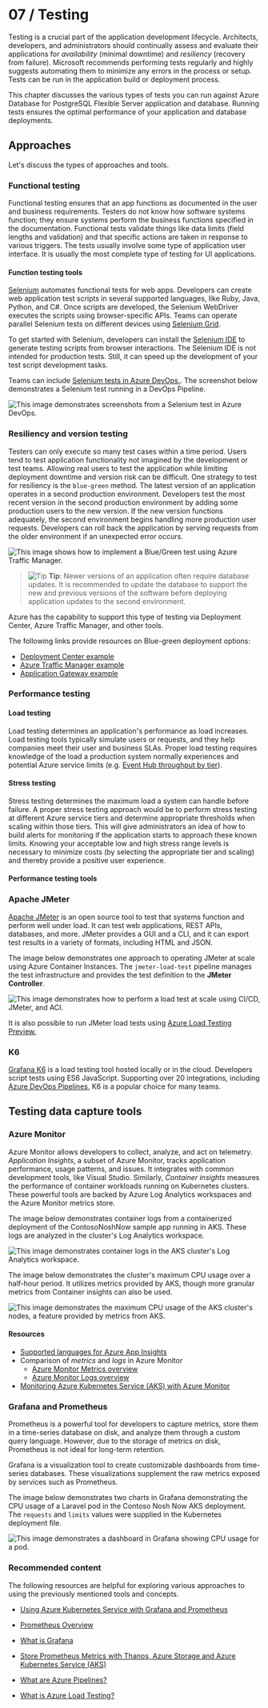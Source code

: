 # 07 / Testing

Testing is a crucial part of the application development lifecycle. Architects, developers, and administrators should continually assess and evaluate their applications for *availability* (minimal downtime) and *resiliency* (recovery from failure). Microsoft recommends performing tests regularly and highly suggests automating them to minimize any errors in the process or setup.  Tests can be run in the application build or deployment process. 

This chapter discusses the various types of tests you can run against Azure Database for PostgreSQL Flexible Server application and database.  Running tests ensures the optimal performance of your application and database deployments.

## Approaches

Let's discuss the types of approaches and tools.

### Functional testing

Functional testing ensures that an app functions as documented in the user and business requirements. Testers do not know how software systems function; they ensure systems perform the business functions specified in the documentation. Functional tests validate things like data limits (field lengths and validation) and that specific actions are taken in response to various triggers. The tests usually involve some type of application user interface. It is usually the most complete type of testing for UI applications.

#### Function testing tools

[Selenium](https://www.selenium.dev/) automates functional tests for web apps. Developers can create web application test scripts in several supported languages, like Ruby, Java, Python, and C#. Once scripts are developed, the Selenium WebDriver executes the scripts using browser-specific APIs. Teams can operate parallel Selenium tests on different devices using [Selenium Grid](https://www.selenium.dev/documentation/grid/).

To get started with Selenium, developers can install the [Selenium IDE](https://www.selenium.dev/selenium-ide/) to generate testing scripts from browser interactions. The Selenium IDE is not intended for production tests. Still, it  can speed up the development of your test script development tasks.

Teams can include [Selenium tests in Azure DevOps.](https://techcommunity.microsoft.com/t5/testingspot-blog/continuous-testing-with-selenium-and-azure-devops/ba-p/3143366). The screenshot below demonstrates a Selenium test running in a DevOps Pipeline.

![This image demonstrates screenshots from a Selenium test in Azure DevOps.](./media/selenium-test-azure-devops.png "Selenium test screenshots")

### Resiliency and version testing

Testers can only execute so many test cases within a time period.  Users tend to test application functionality not imagined by the development or test teams. Allowing real users to test the application while limiting deployment downtime and version risk can be difficult. One strategy to test for resiliency is the `blue-green` method. The latest version of an application operates in a second production environment. Developers test the most recent version in the second production environment by adding some production users to the new version. If the new version functions adequately, the second environment begins handling more production user requests. Developers can roll back the application by serving requests from the older environment if an unexpected error occurs.

![This image shows how to implement a Blue/Green test using Azure Traffic Manager.](media/azure-traffic-manager-blue-green.png "Azure Traffic Manager Blue/Green test")

> ![Tip](media/tip.png "Tip") **Tip**: Newer versions of an application often require database updates. It is recommended to update the database to support the new and previous versions of the software before deploying application updates to the second environment.

Azure has the capability to support this type of testing via Deployment Center, Azure Traffic Manager, and other tools.

The following links provide resources on Blue-green deployment options:

- [Deployment Center example](https://learn.microsoft.com/azure/app-service/deploy-github-actions?tabs=applevel)
- [Azure Traffic Manager example](https://azure.microsoft.com/blog/blue-green-deployments-using-azure-traffic-manager/)
- [Application Gateway example](https://techcommunity.microsoft.com/t5/apps-on-azure-blog/upgrading-aks-version-with-blue-green-deployment-i/ba-p/2527145)

### Performance testing

#### Load testing

Load testing determines an application's performance as load increases. Load testing tools typically simulate users or requests, and they help companies meet their user and business SLAs. Proper load testing requires knowledge of the load a production system normally experiences and potential Azure service limits (e.g. [Event Hub throughput by tier](https://learn.microsoft.com/azure/event-hubs/event-hubs-quotas#basic-vs-standard-vs-premium-vs-dedicated-tiers)).

#### Stress testing

Stress testing determines the maximum load a system can handle before failure. A proper stress testing approach would be to perform stress testing at different Azure service tiers and determine appropriate thresholds when scaling within those tiers.  This will give administrators an idea of how to build alerts for monitoring if the application starts to approach these known limits.  Knowing your acceptable low and high stress range levels is necessary to minimize costs (by selecting the appropriate tier and scaling) and thereby provide a positive user experience.

#### Performance testing tools

### Apache JMeter

[Apache JMeter](https://jmeter.apache.org/) is an open source tool to test that systems function and perform well under load. It can test web applications, REST APIs, databases, and more. JMeter provides a GUI and a CLI, and it can export test results in a variety of formats, including HTML and JSON.

The image below demonstrates one approach to operating JMeter at scale using Azure Container Instances. The `jmeter-load-test` pipeline manages the test infrastructure and provides the test definition to the **JMeter Controller**.

![This image demonstrates how to perform a load test at scale using CI/CD, JMeter, and ACI.](./media/load-testing-pipeline-jmeter.png "Load testing at scale")

It is also possible to run JMeter load tests using [Azure Load Testing Preview.](https://learn.microsoft.com/azure/load-testing/quickstart-create-and-run-load-test)

### K6

[Grafana K6](https://k6.io/) is a load testing tool hosted locally or in the cloud. Developers script tests using ES6 JavaScript. Supporting over 20 integrations, including [Azure DevOps Pipelines](https://techcommunity.microsoft.com/t5/azure-devops/load-testing-with-azure-devops-and-k6/m-p/2489134), K6 is a popular choice for many teams.

## Testing data capture tools

### Azure Monitor

Azure Monitor allows developers to collect, analyze, and act on telemetry. *Application Insights*, a subset of Azure Monitor, tracks application performance, usage patterns, and issues. It integrates with common development tools, like Visual Studio. Similarly, *Container insights* measures the performance of container workloads running on Kubernetes clusters. These powerful tools are backed by Azure Log Analytics workspaces and the Azure Monitor metrics store.

The image below demonstrates container logs from a containerized deployment of the ContosoNoshNow sample app running in AKS. These logs are analyzed in the cluster's Log Analytics workspace.

![This image demonstrates container logs in the AKS cluster's Log Analytics workspace.](./media/container-logs-in-log-analytics.png "AKS cluster container logs")

The image below demonstrates the cluster's maximum CPU usage over a half-hour period. It utilizes metrics provided by AKS, though more granular metrics from Container insights can also be used.

![This image demonstrates the maximum CPU usage of the AKS cluster's nodes, a feature provided by metrics from AKS.](./media/metric-visualization.png "Maximum CPU usage graph")

#### Resources

- [Supported languages for Azure App Insights](https://learn.microsoft.com/azure/azure-monitor/app/platforms)
- Comparison of *metrics* and *logs* in Azure Monitor
  - [Azure Monitor Metrics overview](https://learn.microsoft.com/azure/azure-monitor/essentials/data-platform-metrics)
  - [Azure Monitor Logs overview](https://learn.microsoft.com/azure/azure-monitor/logs/data-platform-logs)
- [Monitoring Azure Kubernetes Service (AKS) with Azure Monitor](https://learn.microsoft.com/azure/aks/monitor-aks#scope-of-the-scenario)

### Grafana and Prometheus

Prometheus is a powerful tool for developers to capture metrics, store them in a time-series database on disk, and analyze them through a custom query language. However, due to the storage of metrics on disk, Prometheus is not ideal for long-term retention.

Grafana is a visualization tool to create customizable dashboards from time-series databases. These visualizations supplement the raw metrics exposed by services such as Prometheus.

The image below demonstrates two charts in Grafana demonstrating the CPU usage of a Laravel pod in the Contoso Nosh Now AKS deployment. The `requests` and `limits` values were supplied in the Kubernetes deployment file.

![This image demonstrates a dashboard in Grafana showing CPU usage for a pod.](./media/grafana-dashboard.png "Pod CPU usage in Grafana")

### Recommended content

The following resources are helpful for exploring various approaches to using the previously mentioned tools and concepts.

- [Using Azure Kubernetes Service with Grafana and Prometheus](https://techcommunity.microsoft.com/t5/apps-on-azure-blog/using-azure-kubernetes-service-with-grafana-and-prometheus/ba-p/3020459)

- [Prometheus Overview](https://prometheus.io/docs/introduction/overview)

- [What is Grafana](https://grafana.com/docs/grafana/latest/fundamentals/)

- [Store Prometheus Metrics with Thanos, Azure Storage and Azure Kubernetes Service (AKS)](https://techcommunity.microsoft.com/t5/apps-on-azure-blog/store-prometheus-metrics-with-thanos-azure-storage-and-azure/ba-p/3067849)

- [What are Azure Pipelines?](https://learn.microsoft.com/azure/devops/pipelines/get-started/what-is-azure-pipelines?view=azure-devops#:~:text=Azure%20Pipelines%20automatically%20builds%20and,ship%20it%20to%20any%20target)

- [What is Azure Load Testing?](https://learn.microsoft.com/azure/load-testing/overview-what-is-azure-load-testing?wt.mc_id=loadtesting_acompara4_webpage_cnl)
